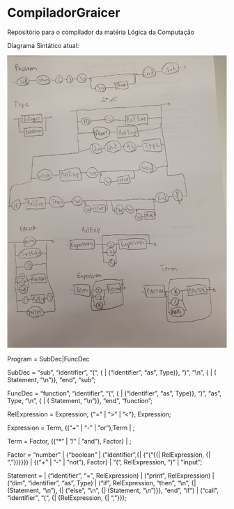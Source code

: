 # CompiladorGraicer
Repositório para o compilador da matéria Lógica da Computação

Diagrama Sintático atual:

![diagrama](https://github.com/guizg/CompiladorGraicer/blob/master/diagramaSintatico.jpeg)

Program = SubDec|FuncDec

SubDec = “sub”, “identifier”, “(“, { | (“identifier”, “as”, Type)}, “)”, “\n”, { | ( Statement, “\n”)}, “end”, “sub”;

FuncDec = “function”, “identifier”, “(“, { | (“identifier”, “as”, Type)}, “)”, “as”, Type, “\n”, { | ( Statement, “\n”)}, “end”, “function”;

RelExpression = Expression, {“=” | ”>” | ”<”}, Expression;

Expression = Term, {(“+” |  “-” | ”or”),Term | ;

Term = Factor, {(“*” | ”/” | ”and”), Factor} | ;

Factor = “number” | {“boolean” | (”identifier”,{| {“(“{(| RelExpression, {| “,”})}}}) | {(“+” | ”-” | ”not”), Factor} | “(“, RelExpression, “)” | ”input”;

Statement = | (“identifier”, “=”, RelExpression) | (“print”, RelExpression) | (“dim”, “identifier”, “as”, Type) | (“if”, RelExpression, “then”, “\n”, {| (Statement, “\n”), {| (“else”, “\n”, {| (Statement, “\n”)}}, “end”, “if”) | (“call”, “identifier”, “(“, {| {RelExpression, {| “,”}});

